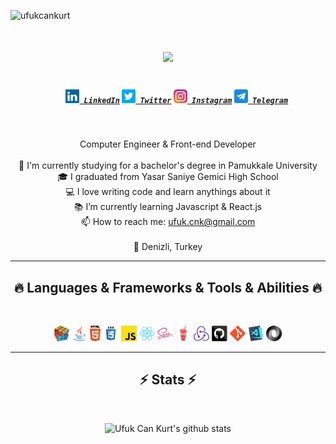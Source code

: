 


<p align="left"> <img src="https://komarev.com/ghpvc/?username=ufukcankurt&label=Profile%20views&color=ff69b4&style=flat" alt="ufukcankurt" />



<h1 align="center">
  <a href="https://git.io/typing-svg">
    <img src="https://readme-typing-svg.herokuapp.com/?lines=Hello,+There!+👋;I'm+Ufuk+Can+KURT...;&center=true&size=30">
  </a>
</h1>

<h5 align="center">
  <code>
    <a href="https://www.linkedin.com/in/ufukcankurt/" title="LinkedIn Profile"><img width="22" src="images/linkedin.svg"> LinkedIn</a></code>
  <code><a href="https://twitter.com/ufukcankurt_" title="Twitter Profile"><img width="22" src="images/twitter.png"> Twitter</a></code>
  <code><a href="https://www.instagram.com/ufukcankurt_/" title="Instagram Profile"><img width="22" src="images/instagram.svg"> Instagram</a></code>
  <code><a href="https://t.me/ufukcankurt" title="Telegram"><img width="22" src="images/telegram.png"> Telegram</a></code>
</h5>

<br>
<p align="center">
  Computer Engineer & Front-end Developer 
  <br>
   <br>
  🔬 I'm currently studying for a bachelor's degree in Pamukkale University
  <br>
  🎓 I graduated from Yasar Saniye Gemici High School
  <br>
  💻 I love writing code and learn anythings about it
  <br>
  📚 I’m currently learning Javascript & React.js
  <br>
  📫 How to reach me: <a href="mailto: ufuk.cnk@gmail.com">ufuk.cnk@gmail.com</a>
  <br><br>
  📍 Denizli, Turkey
</p>





<hr>
<h2 align="center">🔥 Languages & Frameworks & Tools & Abilities 🔥</h2>
<br>
<p align="center">
  <code><img title="Problem Solving" height="25" src="images/problemSolving.png"></code>
  <code><img title="Java" height="25" src="images/java-original.svg"></code>
  <code><img title="HTML5" height="25" src="images/html5.svg"></code>
  <code><img title="CSS" height="25" src="images/css.svg"></code>
  <code><img title="Javascript" height="25" src="images/javascript.svg"></code>
  <code><img title="React" height="25" src="images/react-original.svg"></code>
  <code><img title="SASS" height="25" src="images/sass.svg"></code>
  <code><img title="Gulp" height="25" src="images/gulp.svg"></code>
  <code><img title="Redux" height="25" src="images/redux.svg"></code>
  <code><img title="GitHub" height="25" src="images/github.svg"></code>
  <code><img title="Git" height="25" src="images/git-original.svg"></code>
  <!-- <code><img title="PostgreSQL" height="25" src="images/postgresql.svg"></code> -->
  <code><img title="Visual Studio Code" height="25" src="images/vscode.png"></code>
  <code><img title="JSON" height="25" src="images/json.svg"></code>

</p>
<hr>

<h2 align="center">⚡ Stats ⚡</h2>
<br>

<div align=center>

![Ufuk Can Kurt's github stats](https://bad-apple-github-readme.vercel.app/api?show_bg=1&username=ufukcankurt&show_icons=true&theme=gotham)

</div>
